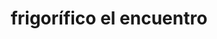 ---
title: "frigorífico el encuentro"
url: /puerto-la-cruz/frigorifico-el-encuentro/
shop: Metzgerei
---